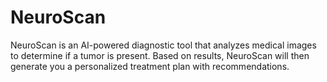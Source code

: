 # NeuroScan
NeuroScan is an AI-powered diagnostic tool that analyzes medical images to determine if a tumor is present. Based on results, NeuroScan will then generate you a personalized treatment plan with recommendations.





